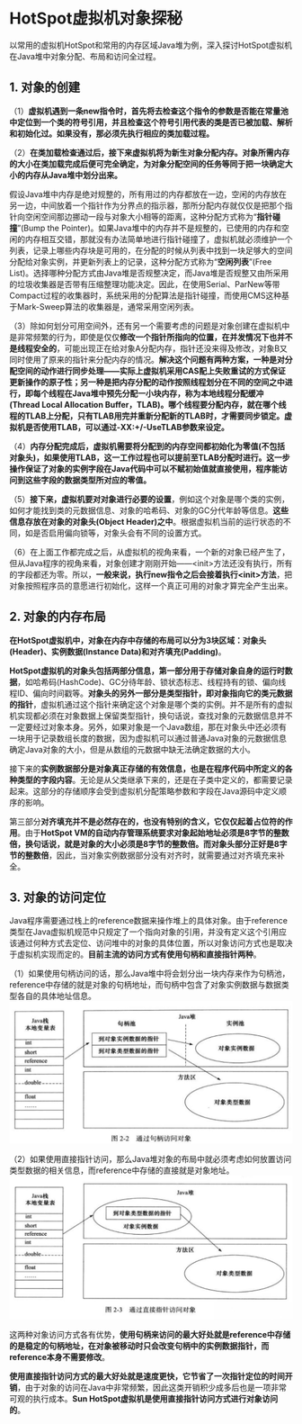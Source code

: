 # HotSpot虚拟机对象探秘

以常用的虚拟机HotSpot和常用的内存区域Java堆为例，深入探讨HotSpot虚拟机在Java堆中对象分配、布局和访问全过程。

## 1. 对象的创建

（1）**虚拟机遇到一条new指令时，首先将去检查这个指令的参数是否能在常量池中定位到一个类的符号引用，并且检查这个符号引用代表的类是否已被加载、解析和初始化过。如果没有，那必须先执行相应的类加载过程。**

（2）**在类加载检查通过后，接下来虚拟机将为新生对象分配内存。对象所需内存的大小在类加载完成后便可完全确定，为对象分配空间的任务等同于把一块确定大小的内存从Java堆中划分出来。**

假设Java堆中内存是绝对规整的，所有用过的内存都放在一边，空闲的内存放在另一边，中间放着一个指针作为分界点的指示器，那所分配内存就仅仅是把那个指针向空闲空间那边挪动一段与对象大小相等的距离，这种分配方式称为“**指针碰撞**”(Bump the Pointer)。如果Java堆中的内存并不是规整的，已使用的内存和空闲的内存相互交错，那就没有办法简单地进行指针碰撞了，虚拟机就必须维护一个列表，记录上哪些内存块是可用的，在分配的时候从列表中找到一块足够大的空间分配给对象实例，并更新列表上的记录，这种分配方式称为“**空闲列表**”(Free List)。选择哪种分配方式由Java堆是否规整决定，而Java堆是否规整又由所采用的垃圾收集器是否带有压缩整理功能决定。因此，在使用Serial、ParNew等带Compact过程的收集器时，系统采用的分配算法是指针碰撞，而使用CMS这种基于Mark-Sweep算法的收集器是，通常采用空闲列表。

（3）除如何划分可用空间外，还有另一个需要考虑的问题是对象创建在虚拟机中是非常频繁的行为，即使是仅仅**修改一个指针所指向的位置，在并发情况下也并不是线程安全的**，可能出现正在给对象A分配内存，指针还没来得及修改，对象B又同时使用了原来的指针来分配内存的情况。**解决这个问题有两种方案，一种是对分配空间的动作进行同步处理——实际上虚拟机采用CAS配上失败重试的方式保证更新操作的原子性；另一种是把内存分配的动作按照线程划分在不同的空间之中进行，即每个线程在Java堆中预先分配一小块内存，称为本地线程分配缓冲(Thread Local Allocation Buffer，TLAB)。哪个线程要分配内存，就在哪个线程的TLAB上分配，只有TLAB用完并重新分配新的TLAB时，才需要同步锁定。虚拟机是否使用TLAB，可以通过-XX:+/-UseTLAB参数来设定。**

（4）**内存分配完成后，虚拟机需要将分配到的内存空间都初始化为零值(不包括对象头)，如果使用TLAB，这一工作过程也可以提前至TLAB分配时进行。这一步操作保证了对象的实例字段在Java代码中可以不赋初始值就直接使用，程序能访问到这些字段的数据类型所对应的零值。**

（5）**接下来，虚拟机要对对象进行必要的设置**，例如这个对象是哪个类的实例，如何才能找到类的元数据信息、对象的哈希码、对象的GC分代年龄等信息。**这些信息存放在对象的对象头(Object Header)之中**。根据虚拟机当前的运行状态的不同，如是否启用偏向锁等，对象头会有不同的设置方式。

（6）在上面工作都完成之后，从虚拟机的视角来看，一个新的对象已经产生了，但从Java程序的视角来看，对象创建才刚刚开始——\<init\>方法还没有执行，所有的字段都还为零。所以，**一般来说，执行new指令之后会接着执行\<init\>方法**，把对象按照程序员的意愿进行初始化，这样一个真正可用的对象才算完全产生出来。

## 2. 对象的内存布局

**在HotSpot虚拟机中，对象在内存中存储的布局可以分为3块区域：对象头(Header)、实例数据(Instance Data)和对齐填充(Padding)**。

**HotSpot虚拟机的对象头包括两部分信息，第一部分用于存储对象自身的运行时数据**，如哈希码(HashCode)、GC分待年龄、锁状态标志、线程持有的锁、偏向线程ID、偏向时间戳等。**对象头的另外一部分是类型指针，即对象指向它的类元数据的指针**，虚拟机通过这个指针来确定这个对象是哪个类的实例。并不是所有的虚拟机实现都必须在对象数据上保留类型指针，换句话说，查找对象的元数据信息并不一定要经过对象本身。另外，如果对象是一个Java数组，那在对象头中还必须有一块用于记录数组长度的数据，因为虚拟机可以通过普通Java对象的元数据信息确定Java对象的大小，但是从数组的元数据中缺无法确定数据的大小。

接下来的**实例数据部分是对象真正存储的有效信息，也是在程序代码中所定义的各种类型的字段内容**。无论是从父类继承下来的，还是在子类中定义的，都需要记录起来。这部分的存储顺序会受到虚拟机分配策略参数和字段在Java源码中定义顺序的影响。

第三部分**对齐填充并不是必然存在的，也没有特别的含义，它仅仅起着占位符的作用**。由于**HotSpot VM的自动内存管理系统要求对象起始地址必须是8字节的整数倍，换句话说，就是对象的大小必须是8字节的整数倍。而对象头部分正好是8字节的整数倍**，因此，当对象实例数据部分没有对齐时，就需要通过对齐填充来补全。

## 3. 对象的访问定位

Java程序需要通过栈上的reference数据来操作堆上的具体对象。由于reference类型在Java虚拟机规范中只规定了一个指向对象的引用，并没有定义这个引用应该通过何种方式去定位、访问堆中的对象的具体位置，所以对象访问方式也是取决于虚拟机实现而定的。**目前主流的访问方式有使用句柄和直接指针两种**。

（1）如果使用句柄访问的话，那么Java堆中将会划分出一块内存来作为句柄池，reference中存储的就是对象的句柄地址，而句柄中包含了对象实例数据与数据类型各自的具体地址信息。
![](https://github.com/maoyunfei/Java-Notebook/blob/master/JVM/images/%E9%80%9A%E8%BF%87%E5%8F%A5%E6%9F%84%E8%AE%BF%E9%97%AE%E5%AF%B9%E8%B1%A1.png?raw=true)

（2）如果使用直接指针访问，那么Java堆对象的布局中就必须考虑如何放置访问类型数据的相关信息，而reference中存储的直接就是对象地址。
![](https://github.com/maoyunfei/Java-Notebook/blob/master/JVM/images/%E9%80%9A%E8%BF%87%E7%9B%B4%E6%8E%A5%E6%8C%87%E9%92%88%E8%AE%BF%E9%97%AE%E5%AF%B9%E8%B1%A1.png?raw=true)

这两种对象访问方式各有优势，**使用句柄来访问的最大好处就是reference中存储的是稳定的句柄地址，在对象被移动时只会改变句柄中的实例数据指针，而reference本身不需要修改**。

**使用直接指针访问方式的最大好处就是速度更快，它节省了一次指针定位的时间开销**，由于对象的访问在Java中非常频繁，因此这类开销积少成多后也是一项非常可观的执行成本。**Sun HotSpot虚拟机是使用直接指针访问方式进行对象访问的**。


